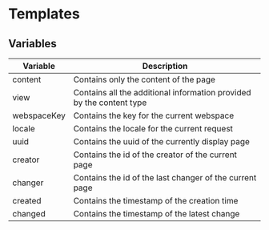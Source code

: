# Templates
## Variables

| Variable    | Description
| ----------- | --------------------------------------------------------------------
| content     | Contains only the content of the page
| view        | Contains all the additional information provided by the content type
| webspaceKey | Contains the key for the current webspace
| locale      | Contains the locale for the current request
| uuid        | Contains the uuid of the currently display page
| creator     | Contains the id of the creator of the current page
| changer     | Contains the id of the last changer of the current page
| created     | Contains the timestamp of the creation time
| changed     | Contains the timestamp of the latest change
